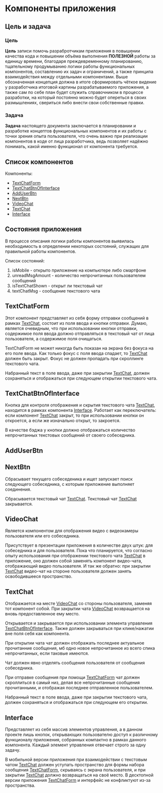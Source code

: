 # Компоненты приложения

## Цель и задача

### Цель

**Цель** записи помочь разрабротчикам приложения в повышении качества кода и повышении объёма выполнения **ПОЛЕЗНОЙ** работы за единицу времени, благодаря преждевременному планированию, тщательному продумыванию логики работы функциональных компонентов, составлению их задач и ограничений, а также принципа взаимодействия между отдельными компонентами. Выше обозначенная концепция должна в итоге сформировать чёткое видение у разработчика итоговой картины разрабатываемого приложения, а также сам по себе план будет служить справочником в процессе разработки, на который постоянно можно будет опереться в своих размышлениях, свериться либо внести свои собственные правки.

### Задача

**Задача** настоящего документа заключается в планировании и разработке концептов функциональных компонентов и их работы с точки зрения опыта пользователя, что очень важно при реализации компонентов в коде от лица разработчика, ведь позволяет надёжно понимать, какой именно функционал от компонента требуется.


## Список компонентов

Компоненты:
+ [TextChatForm](#textchatform)
+ [TextChatBtnOfInterface](#textchatbtnofinterface)
+ [AddUserBtn](#adduserbtn)
+ [NextBtn](#nextbtn)
+ [VideoChat](#videochat)
+ [TextChat](#textchat)
+ [Interface](#interface)


## Состояния приложения

В процессе описания логики работы компонентов выявилась необходимость в определении некоторых состояний, служащих для правильной работы компонентов.

Список состояний:
1. isMobile - открыто приложение на компьютере либо смартфоне
2. unreadMsgAmount - количество непрочитанных пользователем сообщений
3. isTextChatShown - открыт ли текстовый чат
4. textChatMsg - сообщение текстового чата


## TextChatForm

Этот компонент представляет из себя форму отправки сообщений в рамках [TextChat](#textchat), состоит из поля ввода и кнопки отправки. Думаю, является очевидным, что при использовании кнопки отправки, содержимое поля ввода должно отправляться в текстовый чат от лица пользователя, а содержимое поля очищаться.

TextChatForm не может никогда быть показан на экрана без фокуса на его поле ввода. Как только фокус с поля ввода спадает, то [TextChat](#textchat) должен быть закрыт.
Фокус не должен пропадать при скроллинге текстового чата.

Набранный текст в поле ввода, даже при закрытии [TextChat](#textchat), должен сохраняться и отображаться при следующем открытии текстового чата.


## TextChatBtnOfInterface

Кнопка для контроля отображения и скрытия текстового чата [TextChat](#textchat), находится в рамках компонента [Interface](#interface). Работает как переключатель: если компонент [TextChat](#textchat) закрыт, то при использовании кнопки он откроется, а если же изначально открыт, то закроется.

В качестве бэджа у кнопки должно отображаться количество непрочитанных текстовых сообщений от своего собеседника.


## AddUserBtn


## NextBtn

Сбрасывает текущего собеседеника и ищет запускает поиск следующего собеседника, с которым приложение выполняет соединения.

Сбрасывается текстовый чат [TextChat](#textchat). Текстовый чат [TextChat](#textchat) закрывается.


## VideoChat

Является компонентом для отображения видео с видеокамеры пользователя или его собеседника.

Присутствует в презентации приложения в количестве двух штук: для собеседника и для пользователя.
Пока что планируется, что согласно опыту использования при отображении текстового чата [TextChat](#textchat) в приложение, оно должен собой заменять компонент видео-чата, отображающий видео пользователя. И так же обратно: при закрытии [TextChat](#textchat) видео-чат на стороне пользователя должен занять освободившееся пространство.


## TextChat

Отображается на месте [VideoChat](#videochat) со стороны пользователя, заменяя тот компонент собой. При закрытии чата [VideoChat](#videochat) возвращается на вновь предоставленное ему место.

Открывается и закрывается при использовании элемента управления [TextChatBtnOfInterface](#textchatbtnofinterface). Также должен закрываться при клике/нажатии вне поля себя как компонента.

При открытии чата чат должен отображать последнее актуальное прочитанние сообщения, мб одно новое непрочитанное из всего спика непрочитанных, если таковые имеются.

Чат должен явно отделять сообщения пользователя от сообщения собеседника.

При отправке сообщения при помощи [TextChatForm](#textchatform) чат должен скроллиться в самый низ, делая все непрочитанные сообщения прочитанными, и отображая последнее отправленное пользователем.

Набранный текст в поле ввода, даже при закрытии текстового чата, должен сохраняться и отображаться при следующем его открытии.


## Interface

Представляет из себя массив элементов управления, а в данном проекте лишь кнопок, открывающих пользователю доступ к различному функционалу приложения, собранных компактно в рамках данного компонента. Каждый элемент управления отвечает строго за одну задачу.

В мобильной версии приложения при взаимодействии с текстовым чатом [TextChat](#textchat) должен уступать пространство для формы набора сообщения [TextChatForm](#textchatform), скрываясь с экрана пользователя, и при закрытии [TextChat](#textchat) должно возвращаться на своё место.
В десктопной версии приложения [TextChatForm](#textchatform) и интерфейс не конфликтуют из-за пространства.
